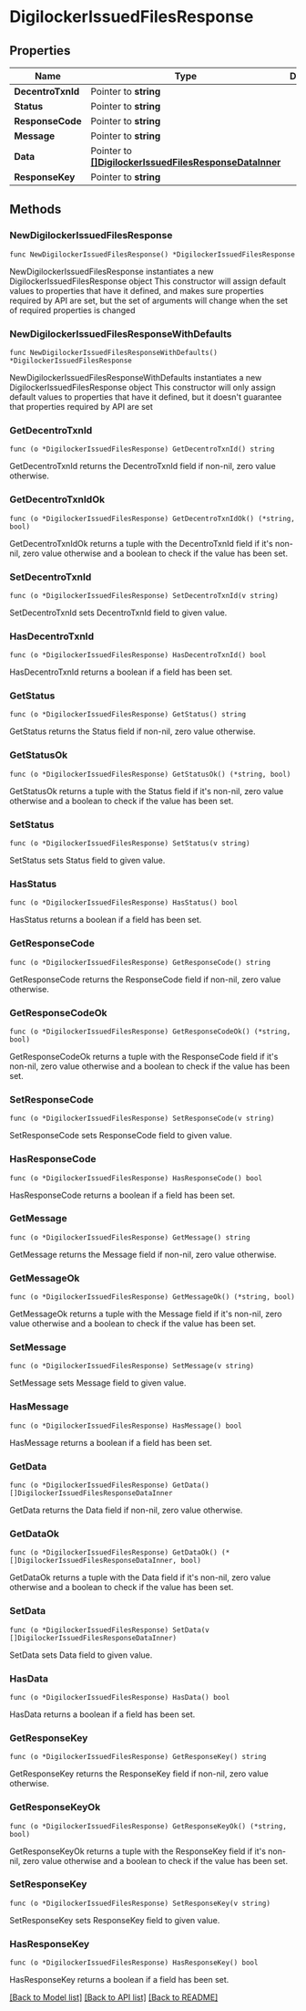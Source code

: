 # DigilockerIssuedFilesResponse

## Properties

Name | Type | Description | Notes
------------ | ------------- | ------------- | -------------
**DecentroTxnId** | Pointer to **string** |  | [optional] 
**Status** | Pointer to **string** |  | [optional] 
**ResponseCode** | Pointer to **string** |  | [optional] 
**Message** | Pointer to **string** |  | [optional] 
**Data** | Pointer to [**[]DigilockerIssuedFilesResponseDataInner**](DigilockerIssuedFilesResponseDataInner.md) |  | [optional] 
**ResponseKey** | Pointer to **string** |  | [optional] 

## Methods

### NewDigilockerIssuedFilesResponse

`func NewDigilockerIssuedFilesResponse() *DigilockerIssuedFilesResponse`

NewDigilockerIssuedFilesResponse instantiates a new DigilockerIssuedFilesResponse object
This constructor will assign default values to properties that have it defined,
and makes sure properties required by API are set, but the set of arguments
will change when the set of required properties is changed

### NewDigilockerIssuedFilesResponseWithDefaults

`func NewDigilockerIssuedFilesResponseWithDefaults() *DigilockerIssuedFilesResponse`

NewDigilockerIssuedFilesResponseWithDefaults instantiates a new DigilockerIssuedFilesResponse object
This constructor will only assign default values to properties that have it defined,
but it doesn't guarantee that properties required by API are set

### GetDecentroTxnId

`func (o *DigilockerIssuedFilesResponse) GetDecentroTxnId() string`

GetDecentroTxnId returns the DecentroTxnId field if non-nil, zero value otherwise.

### GetDecentroTxnIdOk

`func (o *DigilockerIssuedFilesResponse) GetDecentroTxnIdOk() (*string, bool)`

GetDecentroTxnIdOk returns a tuple with the DecentroTxnId field if it's non-nil, zero value otherwise
and a boolean to check if the value has been set.

### SetDecentroTxnId

`func (o *DigilockerIssuedFilesResponse) SetDecentroTxnId(v string)`

SetDecentroTxnId sets DecentroTxnId field to given value.

### HasDecentroTxnId

`func (o *DigilockerIssuedFilesResponse) HasDecentroTxnId() bool`

HasDecentroTxnId returns a boolean if a field has been set.

### GetStatus

`func (o *DigilockerIssuedFilesResponse) GetStatus() string`

GetStatus returns the Status field if non-nil, zero value otherwise.

### GetStatusOk

`func (o *DigilockerIssuedFilesResponse) GetStatusOk() (*string, bool)`

GetStatusOk returns a tuple with the Status field if it's non-nil, zero value otherwise
and a boolean to check if the value has been set.

### SetStatus

`func (o *DigilockerIssuedFilesResponse) SetStatus(v string)`

SetStatus sets Status field to given value.

### HasStatus

`func (o *DigilockerIssuedFilesResponse) HasStatus() bool`

HasStatus returns a boolean if a field has been set.

### GetResponseCode

`func (o *DigilockerIssuedFilesResponse) GetResponseCode() string`

GetResponseCode returns the ResponseCode field if non-nil, zero value otherwise.

### GetResponseCodeOk

`func (o *DigilockerIssuedFilesResponse) GetResponseCodeOk() (*string, bool)`

GetResponseCodeOk returns a tuple with the ResponseCode field if it's non-nil, zero value otherwise
and a boolean to check if the value has been set.

### SetResponseCode

`func (o *DigilockerIssuedFilesResponse) SetResponseCode(v string)`

SetResponseCode sets ResponseCode field to given value.

### HasResponseCode

`func (o *DigilockerIssuedFilesResponse) HasResponseCode() bool`

HasResponseCode returns a boolean if a field has been set.

### GetMessage

`func (o *DigilockerIssuedFilesResponse) GetMessage() string`

GetMessage returns the Message field if non-nil, zero value otherwise.

### GetMessageOk

`func (o *DigilockerIssuedFilesResponse) GetMessageOk() (*string, bool)`

GetMessageOk returns a tuple with the Message field if it's non-nil, zero value otherwise
and a boolean to check if the value has been set.

### SetMessage

`func (o *DigilockerIssuedFilesResponse) SetMessage(v string)`

SetMessage sets Message field to given value.

### HasMessage

`func (o *DigilockerIssuedFilesResponse) HasMessage() bool`

HasMessage returns a boolean if a field has been set.

### GetData

`func (o *DigilockerIssuedFilesResponse) GetData() []DigilockerIssuedFilesResponseDataInner`

GetData returns the Data field if non-nil, zero value otherwise.

### GetDataOk

`func (o *DigilockerIssuedFilesResponse) GetDataOk() (*[]DigilockerIssuedFilesResponseDataInner, bool)`

GetDataOk returns a tuple with the Data field if it's non-nil, zero value otherwise
and a boolean to check if the value has been set.

### SetData

`func (o *DigilockerIssuedFilesResponse) SetData(v []DigilockerIssuedFilesResponseDataInner)`

SetData sets Data field to given value.

### HasData

`func (o *DigilockerIssuedFilesResponse) HasData() bool`

HasData returns a boolean if a field has been set.

### GetResponseKey

`func (o *DigilockerIssuedFilesResponse) GetResponseKey() string`

GetResponseKey returns the ResponseKey field if non-nil, zero value otherwise.

### GetResponseKeyOk

`func (o *DigilockerIssuedFilesResponse) GetResponseKeyOk() (*string, bool)`

GetResponseKeyOk returns a tuple with the ResponseKey field if it's non-nil, zero value otherwise
and a boolean to check if the value has been set.

### SetResponseKey

`func (o *DigilockerIssuedFilesResponse) SetResponseKey(v string)`

SetResponseKey sets ResponseKey field to given value.

### HasResponseKey

`func (o *DigilockerIssuedFilesResponse) HasResponseKey() bool`

HasResponseKey returns a boolean if a field has been set.


[[Back to Model list]](../README.md#documentation-for-models) [[Back to API list]](../README.md#documentation-for-api-endpoints) [[Back to README]](../README.md)


